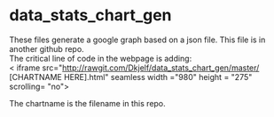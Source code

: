 # data_stats_chart_gen

These files generate a google graph based on a json file. This file is in another github repo.   
The critical line of code in the webpage is adding:  
< iframe src="http://rawgit.com/Dkjelf/data_stats_chart_gen/master/ [CHARTNAME HERE].html" seamless width ="980" height = "275" scrolling= "no"> </iframe></p>    

The chartname is the filename in this repo.
